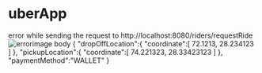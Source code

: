 # uberApp
error while sending the request to http://localhost:8080/riders/requestRide
![errorimage](https://github.com/peyush007/uberApp/blob/main/postmanrequestRide.png)
body 
{
    "dropOffLocation":{
        "coordinate":[
            72.1213,
            28.234123
        ]
    },
    "pickupLocation":{
        "coordinate":[
            74.221323,
            28.33423123
        ]
    },
    "paymentMethod":"WALLET"
}
